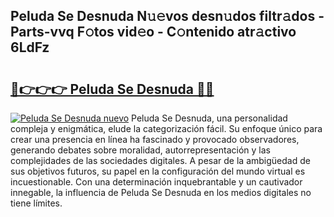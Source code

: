 ## Peluda Se Desnuda N𝚞𝚎vos desn𝚞dos filtr𝚊dos - Parts-vvq F𝚘tos vid𝚎o - C𝚘ntenido atr𝚊ctivo 6LdFz

# <h2><a href="http://mb76fdm.tromn.icu/?c=Peluda+Se+Desnuda">🔗👉👉👉 Peluda Se Desnuda 🔗🔗</a></h2>

[![Peluda Se Desnuda nuevo](https://i.imgur.com/pEAQMta.gif)](http://mb76fdm.tromn.icu/?c=Peluda+Se+Desnuda)
Peluda Se Desnuda, una personalidad compleja y enigmática, elude la categorización fácil. Su enfoque único para crear una presencia en línea ha fascinado y provocado observadores, generando debates sobre moralidad, autorrepresentación y las complejidades de las sociedades digitales. A pesar de la ambigüedad de sus objetivos futuros, su papel en la configuración del mundo virtual es incuestionable. Con una determinación inquebrantable y un cautivador innegable, la influencia de Peluda Se Desnuda en los medios digitales no tiene límites.
